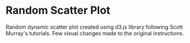 # Random Scatter Plot


Random dynamic scatter plot created using d3.js library following Scott Murray's tutorials. 
Few visual changes made to the original instructions.